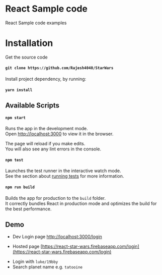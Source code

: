 # React Sample code

React Sample code examples

# Installation

Get the source code

#### `git clone https://github.com/Rajesh4040/StarWars`

Install project dependency, by running:

#### `yarn install`

## Available Scripts

#### `npm start`

Runs the app in the development mode.<br>
Open [http://localhost:3000](http://localhost:3000) to view it in the browser.

The page will reload if you make edits.<br>
You will also see any lint errors in the console.

#### `npm test`

Launches the test runner in the interactive watch mode.<br>
See the section about [running tests](#running-tests) for more information.

#### `npm run build`

Builds the app for production to the `build` folder.<br>
It correctly bundles React in production mode and optimizes the build for the best performance.

## Demo

* Dev Login page [http://localhost:3000/login](http://localhost:3000/login)

- Hosted page [https://react-star-wars.firebaseapp.com/login](https://react-star-wars.firebaseapp.com/login)

* Login with `luke/19bby`
* Search planet name e.g. `tatooine`
